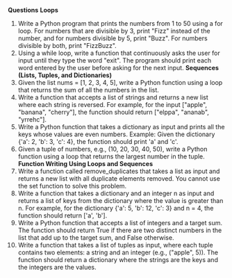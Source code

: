   **Questions**
  **Loops**
1. Write a Python program that prints the numbers from 1 to 50 using a for loop. For numbers that are divisible by 3, print "Fizz" instead of the number, and for numbers divisible by 5, print "Buzz". For numbers divisible by both, print "FizzBuzz".
2. Using a while loop, write a function that continuously asks the user for input until they type the word "exit". The program should print each word entered by the user before asking for the next input.
    **Sequences (Lists, Tuples, and Dictionaries)**
3. Given the list nums = [1, 2, 3, 4, 5], write a Python function using a loop that returns the sum of all the numbers in the list.
4. Write a function that accepts a list of strings and returns a new list where each string is reversed. For example, for the input ["apple", "banana", "cherry"], the function should return ["elppa", "ananab", "yrrehc"].
5. Write a Python function that takes a dictionary as input and prints all the keys whose values are even numbers. Example: Given the dictionary {'a': 2, 'b': 3, 'c': 4}, the function should print 'a' and 'c'.
6. Given a tuple of numbers, e.g., (10, 20, 30, 40, 50), write a Python function using a loop that returns the largest number in the tuple.
 **Function Writing Using Loops and Sequences**
7. Write a function called remove_duplicates that takes a list as input and returns a new list with all duplicate elements removed. You cannot use the set function to solve this problem.
8. Write a function that takes a dictionary and an integer n as input and returns a list of keys from the dictionary where the value is greater than n. For example, for the dictionary {'a': 5, 'b': 12, 'c': 3} and n = 4, the function should return ['a', 'b'].
9. Write a Python function that accepts a list of integers and a target sum. The function should return True if there are two distinct numbers in the list that add up to the target sum, and False otherwise.
10. Write a function that takes a list of tuples as input, where each tuple contains two elements: a string and an integer (e.g., ("apple", 5)). The function should return a dictionary where the strings are the keys and the integers are the values.
